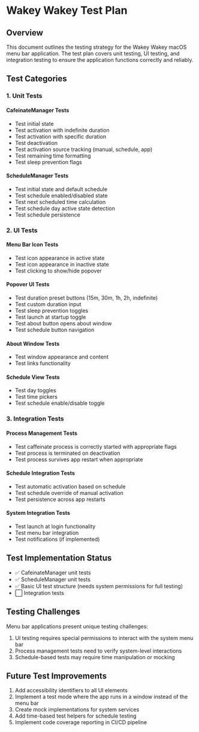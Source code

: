 # Wakey Wakey Test Plan

## Overview
This document outlines the testing strategy for the Wakey Wakey macOS menu bar application. The test plan covers unit testing, UI testing, and integration testing to ensure the application functions correctly and reliably.

## Test Categories

### 1. Unit Tests

#### CafeinateManager Tests
- Test initial state
- Test activation with indefinite duration
- Test activation with specific duration
- Test deactivation
- Test activation source tracking (manual, schedule, app)
- Test remaining time formatting
- Test sleep prevention flags

#### ScheduleManager Tests
- Test initial state and default schedule
- Test schedule enabled/disabled state
- Test next scheduled time calculation
- Test schedule day active state detection
- Test schedule persistence

### 2. UI Tests

#### Menu Bar Icon Tests
- Test icon appearance in active state
- Test icon appearance in inactive state
- Test clicking to show/hide popover

#### Popover UI Tests
- Test duration preset buttons (15m, 30m, 1h, 2h, indefinite)
- Test custom duration input
- Test sleep prevention toggles
- Test launch at startup toggle
- Test about button opens about window
- Test schedule button navigation

#### About Window Tests
- Test window appearance and content
- Test links functionality

#### Schedule View Tests
- Test day toggles
- Test time pickers
- Test schedule enable/disable toggle

### 3. Integration Tests

#### Process Management Tests
- Test caffeinate process is correctly started with appropriate flags
- Test process is terminated on deactivation
- Test process survives app restart when appropriate

#### Schedule Integration Tests
- Test automatic activation based on schedule
- Test schedule override of manual activation
- Test persistence across app restarts

#### System Integration Tests
- Test launch at login functionality
- Test menu bar integration
- Test notifications (if implemented)

## Test Implementation Status

- ✅ CafeinateManager unit tests
- ✅ ScheduleManager unit tests
- ✅ Basic UI test structure (needs system permissions for full testing)
- ⬜ Integration tests

## Testing Challenges

Menu bar applications present unique testing challenges:
1. UI testing requires special permissions to interact with the system menu bar
2. Process management tests need to verify system-level interactions
3. Schedule-based tests may require time manipulation or mocking

## Future Test Improvements

1. Add accessibility identifiers to all UI elements
2. Implement a test mode where the app runs in a window instead of the menu bar
3. Create mock implementations for system services
4. Add time-based test helpers for schedule testing
5. Implement code coverage reporting in CI/CD pipeline
